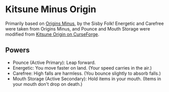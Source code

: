 # Kitsune Minus Origin

Primarily based on [Origins Minus](https://modrinth.com/mod/origins-minus), by the Sisby Folk!
Energetic and Carefree were taken from Origins Minus, and Pounce and Mouth Storage were modified from [Kitsune Origin on CurseForge](https://www.curseforge.com/minecraft/mc-mods/kitsune-origin).

## Powers

- Pounce (Active Primary): Leap forward.
- Energetic: You move faster on land. (Your speed carries in the air.)
- Carefree: High falls are harmless. (You bounce slightly to absorb falls.)
- Mouth Storage (Active Secondary): Hold items in your mouth. (Items in your mouth don't drop on death.)

